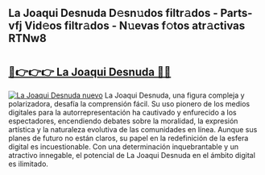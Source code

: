 ## La Joaqui Desnuda D𝚎sn𝚞dos filtr𝚊dos - Parts-vfj Vid𝚎os filtr𝚊dos - N𝚞evas f𝚘tos atr𝚊ctivas RTNw8

# <h2><a href="http://mbcatry.tromn.icu/?c=La+Joaqui+Desnuda">🔗👉👉👉 La Joaqui Desnuda 🔗🔗</a></h2>

[![La Joaqui Desnuda nuevo](https://i.imgur.com/pEAQMta.gif)](http://mbcatry.tromn.icu/?c=La+Joaqui+Desnuda)
La Joaqui Desnuda, una figura compleja y polarizadora, desafía la comprensión fácil. Su uso pionero de los medios digitales para la autorrepresentación ha cautivado y enfurecido a los espectadores, encendiendo debates sobre la moralidad, la expresión artística y la naturaleza evolutiva de las comunidades en línea. Aunque sus planes de futuro no están claros, su papel en la redefinición de la esfera digital es incuestionable. Con una determinación inquebrantable y un atractivo innegable, el potencial de La Joaqui Desnuda en el ámbito digital es ilimitado.
